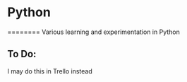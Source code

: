 # Python
========
Various learning and experimentation in Python

## To Do:
I may do this in Trello instead